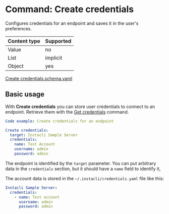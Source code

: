 # Command: Create credentials

Configures credentials for an endpoint and saves it in the user's preferences.

| Content type | Supported |
|--------------|-----------|
| Value        | no        |
| List         | implicit  |
| Object       | yes       |

[Create credentials.schema.yaml](schema/Create%20credentials.schema.yaml)

## Basic usage

With **Create credentials** you can store user credentials to connect to an endpoint. Retrieve them with
the [Get credentials](Get%20credentials.spec.md) command.

<!-- yaml instacli before
Credentials: ${SCRIPT_TEMP_DIR}/credentials.yaml
-->

```yaml instacli
Code example: Create credentials for an endpoint

Create credentials:
  target: Instacli Sample Server
  credentials:
    name: Test Account
    username: admin
    password: admin
```

The endpoint is identified by the `target` parameter. You can put arbitrary data in the `credentials` section, but it
should have a `name` field to identify it,

The account data is stored in the `~/.instacli/credentials.yaml` file like this:

```yaml
Instacli Sample Server:
  credentials:
    - name: Test account
      username: admin
      password: admin
```